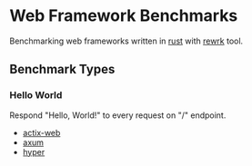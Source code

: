 # Web Framework Benchmarks

Benchmarking web frameworks written in [rust] with [rewrk] tool.

## Benchmark Types

### Hello World

Respond "Hello, World!" to every request on "/" endpoint.

- [actix-web](benchmark/hello-world/actix-web/src/main.rs)
- [axum](benchmark/hello-world/axum/src/main.rs)
- [hyper](benchmark/hello-world/hyper/src/main.rs)

[rewrk]: https://github.com/ChillFish8/rewrk
[rust]: https://github.com/rust-lang/rust
